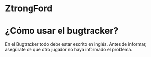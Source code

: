 # ZtrongFord
# ¿Cómo usar el bugtracker?
En el Bugtracker todo debe estar escrito en inglés. Antes de informar, asegúrate de que otro jugador no haya informado el problema.
